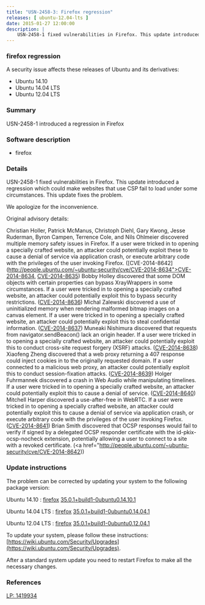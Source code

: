 ```yaml
---
title: "USN-2458-3: Firefox regression"
releases: [ ubuntu-12.04-lts ]
date: 2015-01-27 12:00:00
description: |
    USN-2458-1 fixed vulnerabilities in Firefox. This update introduced a regression which could make websites that use CSP fail to load under some circumstances. This update fixes the problem.
--- 
```

 
### firefox regression

A security issue affects these releases of Ubuntu and its derivatives:

* Ubuntu 14.10
* Ubuntu 14.04 LTS
* Ubuntu 12.04 LTS

### Summary

USN-2458-1 introduced a regression in Firefox 

### Software description

* firefox 

### Details

USN-2458-1 fixed vulnerabilities in Firefox. This update introduced a regression which could make websites that use CSP fail to load under some circumstances. This update fixes the problem.

We apologize for the inconvenience.

Original advisory details:

 Christian Holler, Patrick McManus, Christoph Diehl, Gary Kwong, Jesse Ruderman, Byron Campen, Terrence Cole, and Nils Ohlmeier discovered multiple memory safety issues in Firefox. If a user were tricked in to opening a specially crafted website, an attacker could potentially exploit these to cause a denial of service via application crash, or execute arbitrary code with the privileges of the user invoking Firefox. ([CVE-2014-8642](http://people.ubuntu.com/~ubuntu-security/cve/CVE-2014-8634">CVE-2014-8634</a>, <a href="http://people.ubuntu.com/~ubuntu-security/cve/CVE-2014-8635">CVE-2014-8635</a>) Bobby Holley discovered that some DOM objects with certain properties can bypass XrayWrappers in some circumstances. If a user were tricked in to opening a specially crafted website, an attacker could potentially exploit this to bypass security restrictions. (<a href="http://people.ubuntu.com/~ubuntu-security/cve/CVE-2014-8636">CVE-2014-8636</a>) Michal Zalewski discovered a use of uninitialized memory when rendering malformed bitmap images on a canvas element. If a user were tricked in to opening a specially crafted website, an attacker could potentially exploit this to steal confidential information. (<a href="http://people.ubuntu.com/~ubuntu-security/cve/CVE-2014-8637">CVE-2014-8637</a>) Muneaki Nishimura discovered that requests from navigator.sendBeacon() lack an origin header. If a user were tricked in to opening a specially crafted website, an attacker could potentially exploit this to conduct cross-site request forgery (XSRF) attacks. (<a href="http://people.ubuntu.com/~ubuntu-security/cve/CVE-2014-8638">CVE-2014-8638</a>) Xiaofeng Zheng discovered that a web proxy returning a 407 response could inject cookies in to the originally requested domain. If a user connected to a malicious web proxy, an attacker could potentially exploit this to conduct session-fixation attacks. (<a href="http://people.ubuntu.com/~ubuntu-security/cve/CVE-2014-8639">CVE-2014-8639</a>) Holger Fuhrmannek discovered a crash in Web Audio while manipulating timelines. If a user were tricked in to opening a specially crafted website, an attacker could potentially exploit this to cause a denial of service. (<a href="http://people.ubuntu.com/~ubuntu-security/cve/CVE-2014-8640">CVE-2014-8640</a>) Mitchell Harper discovered a use-after-free in WebRTC. If a user were tricked in to opening a specially crafted website, an attacker could potentially exploit this to cause a denial of service via application crash, or execute arbitrary code with the privileges of the user invoking Firefox. (<a href="http://people.ubuntu.com/~ubuntu-security/cve/CVE-2014-8641">CVE-2014-8641</a>) Brian Smith discovered that OCSP responses would fail to verify if signed by a delegated OCSP responder certificate with the id-pkix-ocsp-nocheck extension, potentially allowing a user to connect to a site with a revoked certificate. (<a href="http://people.ubuntu.com/~ubuntu-security/cve/CVE-2014-8642)) 

### Update instructions

The problem can be corrected by updating your system to the following package version:

Ubuntu 14.10
 : [firefox](https://launchpad.net/ubuntu/+source/firefox) <span> [35.0.1+build1-0ubuntu0.14.10.1](https://launchpad.net/ubuntu/+source/firefox/35.0.1+build1-0ubuntu0.14.10.1) </span> 

Ubuntu 14.04 LTS
 : [firefox](https://launchpad.net/ubuntu/+source/firefox) <span> [35.0.1+build1-0ubuntu0.14.04.1](https://launchpad.net/ubuntu/+source/firefox/35.0.1+build1-0ubuntu0.14.04.1) </span> 

Ubuntu 12.04 LTS
 : [firefox](https://launchpad.net/ubuntu/+source/firefox) <span> [35.0.1+build1-0ubuntu0.12.04.1](https://launchpad.net/ubuntu/+source/firefox/35.0.1+build1-0ubuntu0.12.04.1) </span> 

To update your system, please follow these instructions: [https://wiki.ubuntu.com/Security/Upgrades](https://wiki.ubuntu.com/Security/Upgrades).

After a standard system update you need to restart Firefox to make all the necessary changes. 

### References

 [LP: 1419934](https://launchpad.net/bugs/1419934)
 

